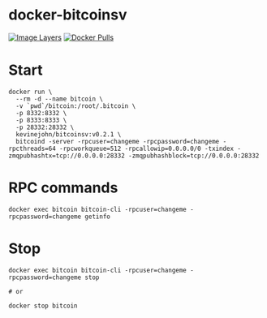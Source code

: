 # docker-bitcoinsv

[![Image Layers](https://images.microbadger.com/badges/image/kevinejohn/bitcoinsv.svg)](https://microbadger.com/images/kevinejohn/bitcoinsv)
[![Docker Pulls](https://img.shields.io/docker/pulls/kevinejohn/bitcoinsv.svg)](https://hub.docker.com/r/kevinejohn/bitcoinsv/)

# Start

```
docker run \
  --rm -d --name bitcoin \
  -v `pwd`/bitcoin:/root/.bitcoin \
  -p 8332:8332 \
  -p 8333:8333 \
  -p 28332:28332 \
  kevinejohn/bitcoinsv:v0.2.1 \
  bitcoind -server -rpcuser=changeme -rpcpassword=changeme -rpcthreads=64 -rpcworkqueue=512 -rpcallowip=0.0.0.0/0 -txindex -zmqpubhashtx=tcp://0.0.0.0:28332 -zmqpubhashblock=tcp://0.0.0.0:28332
```

# RPC commands

```
docker exec bitcoin bitcoin-cli -rpcuser=changeme -rpcpassword=changeme getinfo
```

# Stop

```
docker exec bitcoin bitcoin-cli -rpcuser=changeme -rpcpassword=changeme stop

# or

docker stop bitcoin
```